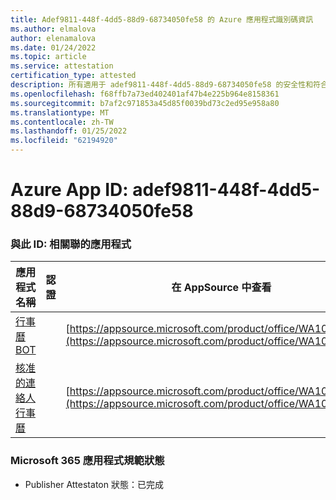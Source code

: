 ```yaml
---
title: Adef9811-448f-4dd5-88d9-68734050fe58 的 Azure 應用程式識別碼資訊
ms.author: elmalova
author: elenamalova
ms.date: 01/24/2022
ms.topic: article
ms.service: attestation
certification_type: attested
description: 所有適用于 adef9811-448f-4dd5-88d9-68734050fe58 的安全性和符合性資訊資訊。
ms.openlocfilehash: f68ffb7a73ed402401af47b4e225b964e8158361
ms.sourcegitcommit: b7af2c971853a45d85f0039bd73c2ed95e958a80
ms.translationtype: MT
ms.contentlocale: zh-TW
ms.lasthandoff: 01/25/2022
ms.locfileid: "62194920"
---
```

# <a name="azure-app-id-adef9811-448f-4dd5-88d9-68734050fe58"></a>Azure App ID: adef9811-448f-4dd5-88d9-68734050fe58


### <a name="apps-associated-with-this-id"></a>與此 ID: 相關聯的應用程式
| **應用程式名稱** | **認證** | **在 AppSource 中查看** |
|--------------|---------------|-----------------------|
| [行事曆 BOT](https://docs.microsoft.com/microsoft-365-app-certification/forward/WA104381271) |  | [https://appsource.microsoft.com/product/office/WA104381271](https://appsource.microsoft.com/product/office/WA104381271) |
| [核准的連絡人行事曆](https://docs.microsoft.com/microsoft-365-app-certification/forward/WA104380294) |  | [https://appsource.microsoft.com/product/office/WA104380294](https://appsource.microsoft.com/product/office/WA104380294) |

### <a name="microsoft-365-app-compliance-status"></a>Microsoft 365 應用程式規範狀態
- Publisher Attestaton 狀態：已完成
